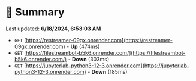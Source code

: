 # 📖 Summary
Last updated: **6/18/2024, 6:53:03 AM**

- `GET` [https://restreamer-09gx.onrender.com](https://restreamer-09gx.onrender.com) - **Up** (474ms)
- `GET` [https://filestreambot-b5k6.onrender.com/](https://filestreambot-b5k6.onrender.com/) - **Down** (303ms)
- `GET` [https://jupyterlab-python3-12-3.onrender.com](https://jupyterlab-python3-12-3.onrender.com) - **Down** (185ms)
